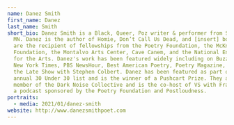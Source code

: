 ```yaml
---
name: Danez Smith
first_name: Danez
last_name: Smith
short_bio: Danez Smith is a Black, Queer, Poz writer & performer from St. Paul,
  MN. Danez is the author of Homie, Don’t Call Us Dead, and [insert] boy. They
  are the recipient of fellowships from the Poetry Foundation, the McKnight
  Foundation, the Montalvo Arts Center, Cave Canem, and the National Endowment
  for the Arts. Danez's work has been featured widely including on Buzzfeed, the
  New York Times, PBS NewsHour, Best American Poetry, Poetry Magazine, and on
  the Late Show with Stephen Colbert. Danez has been featured as part of Forbes’
  annual 30 Under 30 list and is the winner of a Pushcart Prize. They are a
  member of the Dark Noise Collective and is the co-host of VS with Franny Choi,
  a podcast sponsored by the Poetry Foundation and Postloudness.
portraits:
  - media: 2021/01/danez-smith
website: http://www.danezsmithpoet.com
---
```

